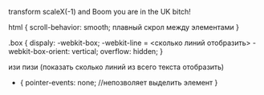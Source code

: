 transform scaleX(-1) and Boom you are in the UK bitch!

html {
    scroll-behavior: smooth; плавный скрол между элементами
}


.box {
    dispaly: -webkit-box;
    -webkit-line = <сколько линий отобразить>
    -webkit-box-orient: vertical;
    overflow: hidden;
}  

изи пизи (показать сколько линий из всего текста отобразить)

* {
    pointer-events: none; //непозволяет выделить элемент
}